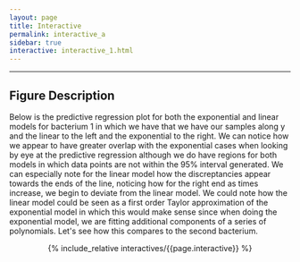 ```yaml
---
layout: page
title: Interactive 
permalink: interactive_a
sidebar: true
interactive: interactive_1.html
---
```

---

## Figure Description
Below is the predictive regression plot for both the exponential and linear models for bacterium 1 in which we have that
we have our samples along y and the linear to the left and the exponential to the right. 
We can notice how we appear to have greater overlap with the exponential cases when looking by eye at the predictive regression although we do have regions for both models in which data points are not within the 95% interval generated. 
We can especially note for the linear model how the discreptancies appear towards the ends of the line, noticing how for the right end as times increase, we begin to deviate from the linear model. We could note how the linear model could be seen as a first order Taylor approximation of the exponential model in which this would make sense since when doing the exponential model, we are fitting additional components of a series of polynomials. Let's see how this compares to the second bacterium.



<!-- The below line includes the interactive figure. Do not change! -->
<center>

{% include_relative interactives/{{page.interactive}} %}

</center>


